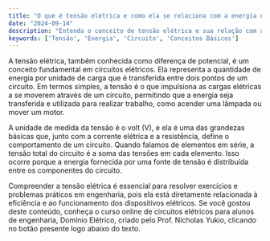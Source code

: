 ```yaml
---
title: "O que é tensão elétrica e como ela se relaciona com a energia em um circuito?"
date: "2024-09-14"
description: "Entenda o conceito de tensão elétrica e sua relação com a energia em circuitos elétricos."
keywords: ['Tensão', 'Energia', 'Circuito', 'Conceitos Básicos']
---
```


A tensão elétrica, também conhecida como diferença de potencial, é um conceito fundamental em circuitos elétricos. Ela representa a quantidade de energia por unidade de carga que é transferida entre dois pontos de um circuito. Em termos simples, a tensão é o que impulsiona as cargas elétricas a se moverem através de um circuito, permitindo que a energia seja transferida e utilizada para realizar trabalho, como acender uma lâmpada ou mover um motor.

A unidade de medida da tensão é o volt (V), e ela é uma das grandezas básicas que, junto com a corrente elétrica e a resistência, define o comportamento de um circuito. Quando falamos de elementos em série, a tensão total do circuito é a soma das tensões em cada elemento. Isso ocorre porque a energia fornecida por uma fonte de tensão é distribuída entre os componentes do circuito.

Compreender a tensão elétrica é essencial para resolver exercícios e problemas práticos em engenharia, pois ela está diretamente relacionada à eficiência e ao funcionamento dos dispositivos elétricos. Se você gostou deste conteúdo, conheça o curso online de circuitos elétricos para alunos de engenharia, Domínio Elétrico, criado pelo Prof. Nicholas Yukio, clicando no botão presente logo abaixo do texto.